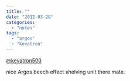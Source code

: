 ```yaml
---
title: ""
date: "2012-03-20"
categories: 
  - "notes"
tags: 
  - "argos"
  - "kevatron"
---
```


[@kevatron500](https://twitter.com/kevatron500)

nice Argos beech effect shelving unit there mate.
